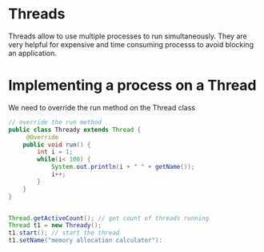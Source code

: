 # Threads
Threads allow to use multiple processes to run simultaneously.
They are very helpful for expensive and time consuming processs
to avoid blocking an application.

# Implementing a process on a Thread
We need to override the run method on the Thread class

```java
// override the run method
public class Thready extends Thread {
     @Override
    public void run() {
        int i = 1;
        while(i< 100) {
            System.out.println(i + " " + getName());
            i++;
        }
    }
}


Thread.getActiveCount(); // get count of threads running 
Thread t1 = new Thready();
t1.start(); // start the thread
t1.setName("memory allocation calculator"):
```